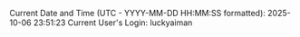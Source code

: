 Current Date and Time (UTC - YYYY-MM-DD HH:MM:SS formatted): 2025-10-06 23:51:23
Current User's Login: luckyaiman

